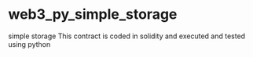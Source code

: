 # web3_py_simple_storage
simple storage
This contract is coded in solidity and executed and tested using python

